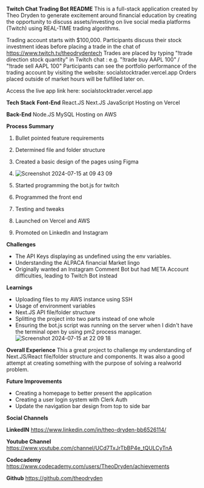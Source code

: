 **Twitch Chat Trading Bot README**
This is a full-stack application created by Theo Dryden to generate excitement around financial education by creating the opportunity to discuss assets/investing on live social media platforms (Twitch) using REAL-TIME trading algorithms.

Trading account starts with $100,000. Participants discuss their stock investment ideas before placing a trade in the chat of https://www.twitch.tv/theodrydentech
Trades are placed by typing "!trade direction stock quantity" in Twitch chat : e.g. "!trade buy AAPL 100" / "!trade sell AAPL 100"
Participants can see the portfolio performance of the trading account by visiting the website: socialstocktrader.vercel.app
Orders placed outside of market hours will be fulfilled later on.

Access the live app link here: socialstocktrader.vercel.app

**Tech Stack**
**Font-End**
React.JS
Next.JS
JavaScript
Hosting on Vercel

**Back-End**
Node.JS
MySQL
Hosting on AWS

**Process Summary**
1. Bullet pointed feature requirements
2. Determined file and folder structure
3. Created a basic design of the pages using Figma
4. ![Screenshot 2024-07-15 at 09 43 09](https://github.com/user-attachments/assets/a068e13f-ce2c-4cea-ada7-23c7bb797113)

5. Started programming the bot.js for twitch
6. Programmed the front end
7. Testing and tweaks
8. Launched on Vercel and AWS
9. Promoted on LinkedIn and Instagram

**Challenges**
- The API Keys displaying as undefined using the env variables. 
- Understanding the ALPACA financial Market lingo
- Originally wanted an Instagram Comment Bot but had META Account difficulties, leading to Twitch Bot instead 

**Learnings**
- Uploading files to my AWS instance using SSH
- Usage of environment variables 
- Next.JS API file/folder structure
- Splitting the project into two parts instead of one whole
- Ensuring the bot.js script was running on the server when I didn't have the terminal open by using pm2 process manager.
![Screenshot 2024-07-15 at 22 09 18](https://github.com/user-attachments/assets/b3fc0168-fdca-43b4-8b3a-038ce3fa547e)

**Overall Experience**
This a great project to challenge my understanding of Next.JS/React file/folder structure and components. It was also a good attempt at creating something with the purpose of solving a realworld problem.

**Future Improvements**
- Creating a homepage to better present the application
- Creating a user login system with Clerk Auth
- Update the navigation bar design from top to side bar
  
**Social Channels**

**LinkedIN**
https://www.linkedin.com/in/theo-dryden-bb6526114/

**Youtube Channel**
https://www.youtube.com/channel/UCd7TxJrTbBP4e_tQULCyTnA

**Codecademy**
https://www.codecademy.com/users/TheoDryden/achievements

**Github**
https://github.com/theodryden


